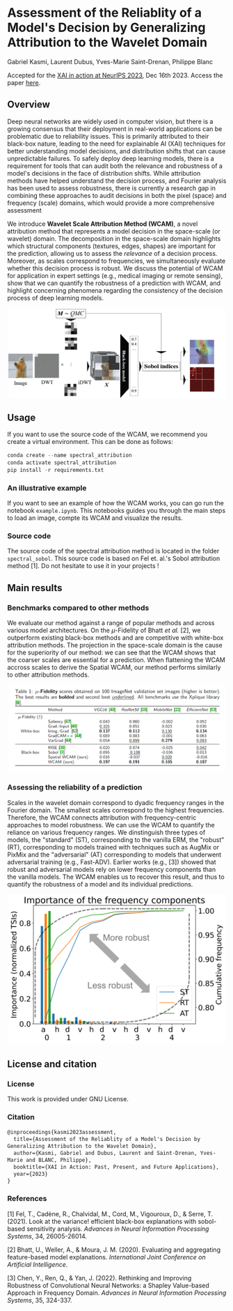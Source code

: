# Assessment of the Reliablity of a Model's Decision by Generalizing Attribution to the Wavelet Domain

Gabriel Kasmi, Laurent Dubus, Yves-Marie Saint-Drenan, Philippe Blanc

Accepted for the [XAI in action at NeurIPS 2023](https://xai-in-action.github.io/), Dec 16th 2023. Access the paper [here](https://arxiv.org/abs/2305.14979).

## Overview 

Deep neural networks are widely used in computer vision, but there is a growing consensus that their deployment in real-world applications can be problematic due to reliability issues. This is primarily attributed to their black-box nature, leading to the need for explainable AI (XAI) techniques for better understanding model decisions, and distribution shifts that can cause unpredictable failures. To safely deploy deep learning models, there is a requirement for tools that can audit both the relevance and robustness of a model's decisions in the face of distribution shifts. While attribution methods have helped understand the decision process, and Fourier analysis has been used to assess robustness, there is currently a research gap in combining these approaches to audit decisions in both the pixel (space) and frequency (scale) domains, which would provide a more comprehensive assessment

We introduce **Wavelet Scale Attribution Method (WCAM)**, a novel attribution method that represents a model decision in the space-scale (or wavelet) domain. The decomposition in the space-scale domain highlights which structural components (textures, edges, shapes) are important for the prediction, allowing us to assess the *relevance* of a decision process. Moreover, as scales correspond to frequencies, we simultaneously evaluate whether this decision process is robust. We discuss the potential of WCAM for application in expert settings (e.g., medical imaging or remote sensing), show that we can quantify the robustness of a prediction with WCAM, and highlight concerning phenomena regarding the consistency of the decision process of deep learning models.


<p align="center">
<img src="https://github.com/gabrielkasmi/spectral-attribution/blob/main/assets/flowchart-wcam.png" width=500px>
</p>

## Usage

If you want to use the source code of the WCAM, we recommend you create a virtual environment. This can be done as follows:

```python
conda create --name spectral_attribution
conda activate spectral_attribution
pip install -r requirements.txt
```


### An illustrative example

If you want to see an example of how the WCAM works, you can go run the notebook `example.ipynb`. This notebooks guides you through the main steps to load an image, compte its WCAM and visualize the results. 

### Source code

The source code of the spectral attribution method is located in the folder `spectral_sobol`. This source code is based on Fel et. al.'s Sobol attribution method [1]. Do not hesitate to use it in your projects !

## Main results

### Benchmarks compared to other methods

We evaluate our method against a range of popular methods and across various model architectures. On the $\mu$-Fidelity of Bhatt *et al.* [2], we outperform existing black-box methods and are competitive with white-box attribution methods. The projection in the space-scale domain is the cause for the superiority of our method: we can see that the WCAM shows that the coarser scales are essential for a prediction. When flattening the WCAM accross scales to derive the Spatial WCAM, our method performs similarly to other attribution methods.

<p align="center">
<img src="https://github.com/gabrielkasmi/spectral-attribution/blob/main/assets/figures/mu_fidelity.png" width=500px>
</p>


### Assessing the reliability of a prediction

Scales in the wavelet domain correspond to dyadic frequency ranges in the Fourier domain. The smallest scales correspond to the highest frequencies. Therefore, the WCAM connects attribution with frequency-centric approaches to model robustness. We can use the WCAM to quantify the reliance on various frequency ranges. We dinstinguish three types of models, the "standard" (ST), corresponding to the vanilla ERM, the "robust" (RT), corresponding to models trained with techniques such as AugMix or PixMix and the "adversarial" (AT) corresponding to models that underwent adversarial training (e.g., Fast-ADV). Earlier works (e.g., [3]) showed that robust and adversarial models rely on lower frequency components than the vanilla models. The WCAM enables us to recover this result, and thus to quantify the robustness of a model and its individual predictions.

<p align="center">
<img src="https://github.com/gabrielkasmi/spectral-attribution/blob/main/assets/figures/robustness.png" width=500px>
</p>

## License and citation 

### License

This work is provided under GNU License.

### Citation

```
@inproceedings{kasmi2023assessment,
  title={Assessment of the Reliablity of a Model's Decision by Generalizing Attribution to the Wavelet Domain},
  author={Kasmi, Gabriel and Dubus, Laurent and Saint-Drenan, Yves-Marie and BLANC, Philippe},
  booktitle={XAI in Action: Past, Present, and Future Applications},
  year={2023}
}
```

### References

[1] Fel, T., Cadène, R., Chalvidal, M., Cord, M., Vigouroux, D., & Serre, T. (2021). Look at the variance! efficient black-box explanations with sobol-based sensitivity analysis. *Advances in Neural Information Processing Systems*, 34, 26005-26014.

[2] Bhatt, U., Weller, A., & Moura, J. M. (2020). Evaluating and aggregating feature-based model explanations. *International Joint Conference on Artificial Intelligence*. 

[3] Chen, Y., Ren, Q., & Yan, J. (2022). Rethinking and Improving Robustness of Convolutional Neural Networks: a Shapley Value-based Approach in Frequency Domain. *Advances in Neural Information Processing Systems*, 35, 324-337.

